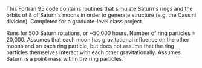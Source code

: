 This Fortran 95 code contains routines that simulate Saturn's rings and the orbits of 8 of Saturn's moons in order to generate structure (e.g. the Cassini division). Completed for a graduate-level class project. 

Runs for 500 Saturn rotations, or ~50,000 hours. Number of ring particles = 20,000. Assumes that each moon has gravitational influence on the other moons and on each ring particle, but does not assume that the ring particles themselves interact with each other gravitationally. Assumes Saturn is a point mass within the ring particles.
